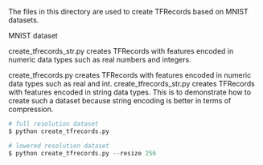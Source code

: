The files in this directory are used to create TFRecords based on MNIST datasets.

MNIST dataset

create_tfrecords_str.py creates TFRecords with features encoded in numeric data types such as real numbers and integers.

create_tfrecords.py creates TFRecords with features encoded in numeric data types such as real and int.
create_tfrecords_str.py creates TFRecords with features encoded in string data types. This is to demonstrate how to create such a dataset because string encoding is better in terms of compression.



```python
# full resolution dataset
$ python create_tfrecords.py

# lowered resolution dataset
$ python create_tfrecords.py --resize 256
```
